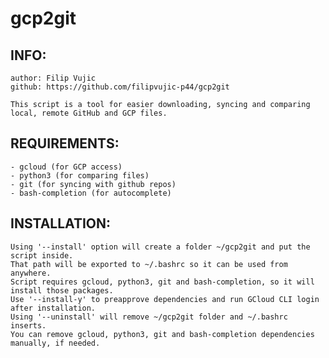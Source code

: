 # gcp2git

INFO:
-----
    author: Filip Vujic
    github: https://github.com/filipvujic-p44/gcp2git

    This script is a tool for easier downloading, syncing and comparing local, remote GitHub and GCP files.

REQUIREMENTS:
-------------
    - gcloud (for GCP access)
    - python3 (for comparing files)
    - git (for syncing with github repos)
    - bash-completion (for autocomplete)

INSTALLATION:
-------------
    Using '--install' option will create a folder ~/gcp2git and put the script inside.
    That path will be exported to ~/.bashrc so it can be used from anywhere.
    Script requires gcloud, python3, git and bash-completion, so it will install those packages.
    Use '--install-y' to preapprove dependencies and run GCloud CLI login after installation.
    Using '--uninstall' will remove ~/gcp2git folder and ~/.bashrc inserts. 
    You can remove gcloud, python3, git and bash-completion dependencies manually, if needed.
